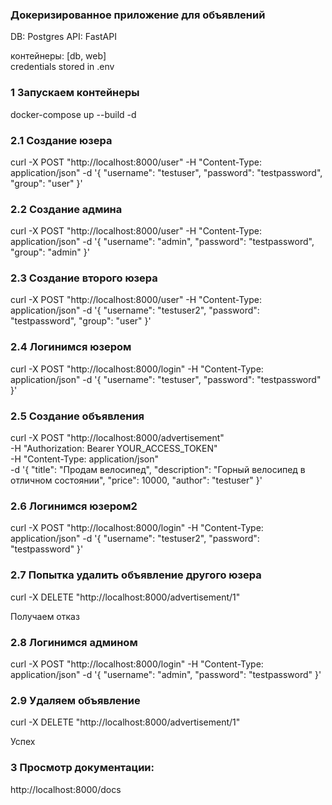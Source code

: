 ### Докеризированное приложение для объявлений
  
  DB: Postgres
  API: FastAPI

  контейнеры: [db, web]  
  credentials stored in .env

### 1 Запускаем контейнеры

docker-compose up --build -d

### 2.1 Создание юзера

curl -X POST "http://localhost:8000/user" -H "Content-Type: application/json" -d '{
  "username": "testuser",
  "password": "testpassword",
  "group": "user"
}'

### 2.2 Создание админа

curl -X POST "http://localhost:8000/user" -H "Content-Type: application/json" -d '{
  "username": "admin",
  "password": "testpassword",
  "group": "admin"
}'

### 2.3 Создание второго юзера

curl -X POST "http://localhost:8000/user" -H "Content-Type: application/json" -d '{
  "username": "testuser2",
  "password": "testpassword",
  "group": "user"
}'

### 2.4 Логинимся юзером

curl -X POST "http://localhost:8000/login" -H "Content-Type: application/json" -d '{
  "username": "testuser",
  "password": "testpassword"
}'

### 2.5 Создание объявления

curl -X POST "http://localhost:8000/advertisement" \
-H "Authorization: Bearer YOUR_ACCESS_TOKEN" \
-H "Content-Type: application/json" \
-d '{
  "title": "Продам велосипед",
  "description": "Горный велосипед в отличном состоянии",
  "price": 10000,
  "author": "testuser"
}'

### 2.6 Логинимся юзером2

curl -X POST "http://localhost:8000/login" -H "Content-Type: application/json" -d '{
  "username": "testuser2",
  "password": "testpassword"
}'

### 2.7 Попытка удалить объявление другого юзера

curl -X DELETE "http://localhost:8000/advertisement/1"

Получаем отказ

### 2.8 Логинимся админом

curl -X POST "http://localhost:8000/login" -H "Content-Type: application/json" -d '{
  "username": "admin",
  "password": "testpassword"
}'

### 2.9 Удаляем объявление

curl -X DELETE "http://localhost:8000/advertisement/1"

Успех

### 3 Просмотр документации:

http://localhost:8000/docs
